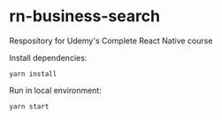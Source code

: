 # rn-business-search
Respository for Udemy's Complete React Native course

Install dependencies:

```yarn install```

Run in local environment:

```yarn start```

